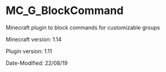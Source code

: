 # MC_G_BlockCommand
Minecraft plugin to block commands for customizable groups

Minecraft version: 1.14

Plugin version: 1.11

Date-Modified: 22/08/19
